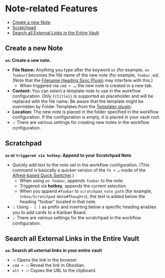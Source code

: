 # Note-related Features
<!--toc:start-->
- [Create a new Note](#create-a-new-note)
- [Scratchpad](#scratchpad)
- [Search all External Links in the Entire Vault](#search-all-external-links-in-the-entire-vault)
<!--toc:end-->

## Create a new Note
<!-- LTeX: enabled=false --><!-- vale off -->
__`on`: Create a `n`ew note.__
<!-- LTeX: enabled=true --><!-- vale on -->
- __File Name:__ Anything you type after the keyword `on` (for example, `on foobar`) becomes the file name of the new note (for example, `foobar.md`). (Note that the [Filename Heading Sync Plugin](https://obsidian.md/plugins?id=obsidian-filename-heading-sync) may interfere with this.)
	- When triggered via `cmd + ↵`, the new note is created in a new tab.
- __Content:__ You can select a template note to use in the workflow configuration. Only `{{title}}` is supported as placeholder and will be replaced with the file name. Be aware that the template might be overridden by Folder Templates from the [Templater plugin](https://obsidian.md/plugins?id=templater-obsidian).
- __Location:__ The new note is placed in the folder specified in the workflow configuration. If the configuration is empty, it is placed in your vault root.
- 💡 There are various settings for creating new notes in the workflow configuration.

## Scratchpad
__`oo` or `triggered via hotkey`: Append to your Scratchpad Note__
- Quickly add text to the note set in the workflow configuration. (This command is basically a quicker version of the `fn + ↵` mode of the [Alfred-based Quick Switcher](Alfred-based%20Quick%20Switcher.md#search-for-notes).)
	- When using `oo foobar`, appends `foobar` to the note.
	- Triggered via __hotkey__, appends the current selection.
	- When you append `#foobar` to `scratchpad_note_path` (for example, `Inbox/Scratchpad-Note#Thoughts`), the text is added below the heading "foobar" located in that note.
- 💡 Using `- [ ]` as prefix and inserting below a specific heading enables you to add cards to a Kanban Board.
- 💡 There are various settings for the scratchpad in the workflow configuration.

## Search all External Links in the Entire Vault
<!-- vale off -->
__`oe`: Search all `e`xternal links in your entire vault__
<!-- vale on -->
- `⏎`: Opens the link in the browser.
- `cmd + ⏎`: Reveal the link in Obsidian.
- `alt + ⏎`: Copies the URL to the clipboard.
